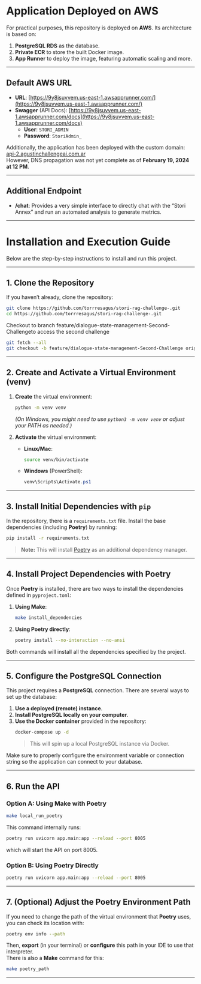 # Application Deployed on AWS

For practical purposes, this repository is deployed on **AWS**. Its architecture is based on:

1. **PostgreSQL RDS** as the database.
2. **Private ECR** to store the built Docker image.
3. **App Runner** to deploy the image, featuring automatic scaling and more.

---

## Default AWS URL

- **URL**: [https://9y8jsuvvem.us-east-1.awsapprunner.com/](https://9y8jsuvvem.us-east-1.awsapprunner.com/)  
- **Swagger** (API Docs): [https://9y8jsuvvem.us-east-1.awsapprunner.com/docs](https://9y8jsuvvem.us-east-1.awsapprunner.com/docs)  
  - **User**: `STORI_ADMIN`  
  - **Password**: `StoriAdmin_`

Additionally, the application has been deployed with the custom domain:  
[api-2.agustinchallengeai.com.ar](http://api-2.agustinchallengeai.com.ar)  
However, DNS propagation was not yet complete as of **February 19, 2024 at 12 PM**.

---

## Additional Endpoint

- **/chat**: Provides a very simple interface to directly chat with the “Stori Annex” and run an automated analysis to generate metrics.


---
# Installation and Execution Guide

Below are the step-by-step instructions to install and run this project.

---

## 1. Clone the Repository

If you haven’t already, clone the repository:

```bash
git clone https://github.com/torrresagus/stori-rag-challenge-.git
cd https://github.com/torrresagus/stori-rag-challenge-.git
```
Checkout to branch feature/dialogue-state-management-Second-Challengeto access the second challenge
```bash
git fetch --all
git checkout -b feature/dialogue-state-management-Second-Challenge origin/feature/dialogue-state-management-Second-Challenge
```

---

## 2. Create and Activate a Virtual Environment (venv)

1. **Create** the virtual environment:
   ```bash
   python -m venv venv
   ```
   *(On Windows, you might need to use `python3 -m venv venv` or adjust your PATH as needed.)*

2. **Activate** the virtual environment:
   - **Linux/Mac**:
     ```bash
     source venv/bin/activate
     ```
   - **Windows** (PowerShell):
     ```powershell
     venv\Scripts\Activate.ps1
     ```

---

## 3. Install Initial Dependencies with `pip`

In the repository, there is a `requirements.txt` file. Install the base dependencies (including **Poetry**) by running:

```bash
pip install -r requirements.txt
```

> **Note:** This will install [Poetry](https://python-poetry.org/) as an additional dependency manager.

---

## 4. Install Project Dependencies with Poetry

Once **Poetry** is installed, there are two ways to install the dependencies defined in `pyproject.toml`:

1. **Using Make**:
   ```bash
   make install_dependencies
   ```
2. **Using Poetry directly**:
   ```bash
   poetry install --no-interaction --no-ansi
   ```

Both commands will install all the dependencies specified by the project.

---

## 5. Configure the PostgreSQL Connection

This project requires a **PostgreSQL** connection. There are several ways to set up the database:

1. **Use a deployed (remote) instance**.
2. **Install PostgreSQL locally on your computer**.
3. **Use the Docker container** provided in the repository:
   ```bash
   docker-compose up -d
   ```
   > This will spin up a local PostgreSQL instance via Docker.

Make sure to properly configure the environment variable or connection string so the application can connect to your database.

---

## 6. Run the API

### Option A: Using **Make** with Poetry

```bash
make local_run_poetry
```

This command internally runs:
```bash
poetry run uvicorn app.main:app --reload --port 8005
```
which will start the API on port 8005.

### Option B: Using Poetry Directly

```bash
poetry run uvicorn app.main:app --reload --port 8005
```

---

## 7. (Optional) Adjust the Poetry Environment Path

If you need to change the path of the virtual environment that **Poetry** uses, you can check its location with:

```bash
poetry env info --path
```

Then, **export** (in your terminal) or **configure** this path in your IDE to use that interpreter.  
There is also a **Make** command for this:

```bash
make poetry_path
```

---
